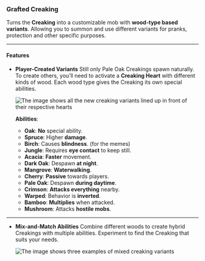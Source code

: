 ### **Grafted Creaking**
Turns the **Creaking** into a customizable mob with **wood-type based variants**. Allowing you to summon and use different variants for pranks, protection and other specific purposes.

---

#### **Features**

- **Player-Created Variants**
  Still only Pale Oak Creakings spawn naturally. To create others, you’ll need to activate a **Creaking Heart** with different kinds of wood. Each wood type gives the Creaking its own special abilities.

  ![The image shows all the new creaking variants lined up in front of their respective hearts](fabric%2Frun%2Fscreenshots%2F2024-11-24_19.39.48.png)

  **Abilities**:
    - **Oak**: **No** special ability.
    - **Spruce**: Higher **damage**.
    - **Birch**: Causes **blindness**. (for the memes)
    - **Jungle**: Requires **eye contact** to keep still.
    - **Acacia**: **Faster** movement.
    - **Dark Oak**: Despawn **at night**.
    - **Mangrove**: **Waterwalking**.
    - **Cherry**: **Passive** towards players.
    - **Pale Oak**: Despawn **during daytime**.
    - **Crimson**: **Attacks everything** nearby.
    - **Warped**: Behavior is **inverted**.
    - **Bamboo**: **Multiplies** when attacked.
    - **Mushroom**: Attacks **hostile mobs**.

---

- **Mix-and-Match Abilities**
  Combine different woods to create hybrid Creakings with multiple abilities. Experiment to find the Creaking that suits your needs.

  ![The image shows three examples of mixed creaking variants](fabric/run/screenshots/2024-11-25_19.02.24.png)